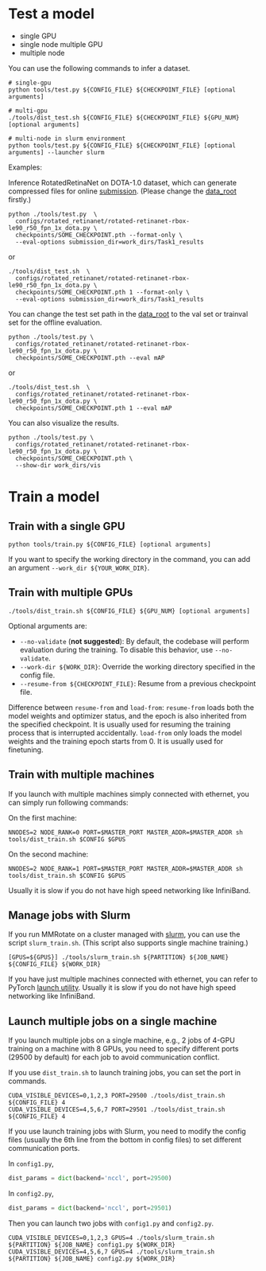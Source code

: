 # Test a model

- single GPU
- single node multiple GPU
- multiple node

You can use the following commands to infer a dataset.

```shell
# single-gpu
python tools/test.py ${CONFIG_FILE} ${CHECKPOINT_FILE} [optional arguments]

# multi-gpu
./tools/dist_test.sh ${CONFIG_FILE} ${CHECKPOINT_FILE} ${GPU_NUM} [optional arguments]

# multi-node in slurm environment
python tools/test.py ${CONFIG_FILE} ${CHECKPOINT_FILE} [optional arguments] --launcher slurm
```

Examples:

Inference RotatedRetinaNet on DOTA-1.0 dataset, which can generate compressed files for online [submission](https://captain-whu.github.io/DOTA/evaluation.html). (Please change the [data_root](https://github.com/open-mmlab/mmrotate/tree/main/configs/_base_/datasets/dotav1.py) firstly.)

```shell
python ./tools/test.py  \
  configs/rotated_retinanet/rotated-retinanet-rbox-le90_r50_fpn_1x_dota.py \
  checkpoints/SOME_CHECKPOINT.pth --format-only \
  --eval-options submission_dir=work_dirs/Task1_results
```

or

```shell
./tools/dist_test.sh  \
  configs/rotated_retinanet/rotated-retinanet-rbox-le90_r50_fpn_1x_dota.py \
  checkpoints/SOME_CHECKPOINT.pth 1 --format-only \
  --eval-options submission_dir=work_dirs/Task1_results
```

You can change the test set path in the [data_root](https://github.com/open-mmlab/mmrotate/tree/main/configs/_base_/datasets/dotav1.py) to the val set or trainval set for the offline evaluation.

```shell
python ./tools/test.py \
  configs/rotated_retinanet/rotated-retinanet-rbox-le90_r50_fpn_1x_dota.py \
  checkpoints/SOME_CHECKPOINT.pth --eval mAP
```

or

```shell
./tools/dist_test.sh  \
  configs/rotated_retinanet/rotated-retinanet-rbox-le90_r50_fpn_1x_dota.py \
  checkpoints/SOME_CHECKPOINT.pth 1 --eval mAP
```

You can also visualize the results.

```shell
python ./tools/test.py \
  configs/rotated_retinanet/rotated-retinanet-rbox-le90_r50_fpn_1x_dota.py \
  checkpoints/SOME_CHECKPOINT.pth \
  --show-dir work_dirs/vis
```

# Train a model

## Train with a single GPU

```shell
python tools/train.py ${CONFIG_FILE} [optional arguments]
```

If you want to specify the working directory in the command, you can add an argument `--work_dir ${YOUR_WORK_DIR}`.

## Train with multiple GPUs

```shell
./tools/dist_train.sh ${CONFIG_FILE} ${GPU_NUM} [optional arguments]
```

Optional arguments are:

- `--no-validate` (**not suggested**): By default, the codebase will perform evaluation during the training. To disable this behavior, use `--no-validate`.
- `--work-dir ${WORK_DIR}`: Override the working directory specified in the config file.
- `--resume-from ${CHECKPOINT_FILE}`: Resume from a previous checkpoint file.

Difference between `resume-from` and `load-from`:
`resume-from` loads both the model weights and optimizer status, and the epoch is also inherited from the specified checkpoint. It is usually used for resuming the training process that is interrupted accidentally.
`load-from` only loads the model weights and the training epoch starts from 0. It is usually used for finetuning.

## Train with multiple machines

If you launch with multiple machines simply connected with ethernet, you can simply run following commands:

On the first machine:

```shell
NNODES=2 NODE_RANK=0 PORT=$MASTER_PORT MASTER_ADDR=$MASTER_ADDR sh tools/dist_train.sh $CONFIG $GPUS
```

On the second machine:

```shell
NNODES=2 NODE_RANK=1 PORT=$MASTER_PORT MASTER_ADDR=$MASTER_ADDR sh tools/dist_train.sh $CONFIG $GPUS
```

Usually it is slow if you do not have high speed networking like InfiniBand.

## Manage jobs with Slurm

If you run MMRotate on a cluster managed with [slurm](https://slurm.schedmd.com/), you can use the script `slurm_train.sh`. (This script also supports single machine training.)

```shell
[GPUS=${GPUS}] ./tools/slurm_train.sh ${PARTITION} ${JOB_NAME} ${CONFIG_FILE} ${WORK_DIR}
```

If you have just multiple machines connected with ethernet, you can refer to
PyTorch [launch utility](https://pytorch.org/docs/stable/distributed_deprecated.html#launch-utility).
Usually it is slow if you do not have high speed networking like InfiniBand.

## Launch multiple jobs on a single machine

If you launch multiple jobs on a single machine, e.g., 2 jobs of 4-GPU training on a machine with 8 GPUs,
you need to specify different ports (29500 by default) for each job to avoid communication conflict.

If you use `dist_train.sh` to launch training jobs, you can set the port in commands.

```shell
CUDA_VISIBLE_DEVICES=0,1,2,3 PORT=29500 ./tools/dist_train.sh ${CONFIG_FILE} 4
CUDA_VISIBLE_DEVICES=4,5,6,7 PORT=29501 ./tools/dist_train.sh ${CONFIG_FILE} 4
```

If you use launch training jobs with Slurm, you need to modify the config files (usually the 6th line from the bottom in config files) to set different communication ports.

In `config1.py`,

```python
dist_params = dict(backend='nccl', port=29500)
```

In `config2.py`,

```python
dist_params = dict(backend='nccl', port=29501)
```

Then you can launch two jobs with `config1.py` and `config2.py`.

```shell
CUDA_VISIBLE_DEVICES=0,1,2,3 GPUS=4 ./tools/slurm_train.sh ${PARTITION} ${JOB_NAME} config1.py ${WORK_DIR}
CUDA_VISIBLE_DEVICES=4,5,6,7 GPUS=4 ./tools/slurm_train.sh ${PARTITION} ${JOB_NAME} config2.py ${WORK_DIR}
```

